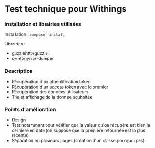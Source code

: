 # Test technique pour Withings


### Installation et librairies utilisées
Installation : 
``` composer install ```

Librairies :    
  - guzzlehttp/guzzle    
  - symfony/var-dumper   


### Description 
 - Récupération d'un athentification token
 - Récupération d'un access token avec le premier
 - Récupération des données utilisateurs
 - Trie et affichage de la donnée souhaitée

### Points d'amélioration
 - Design 
 - Test notamment pour vérifier que la valeur qu'on récupère est bien la dernière en date (on suppose que la première retournée est la plus récente)
 - Séparation en plusieurs pages (création d'un classe pourquoi pas)
